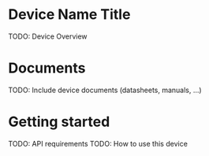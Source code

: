 # Device Name Title

TODO: Device Overview

# Documents

TODO: Include device documents (datasheets, manuals, ...)
<!-- - [Link_Text](File Path) -->


# Getting started

TODO: API requirements
TODO: How to use this device

